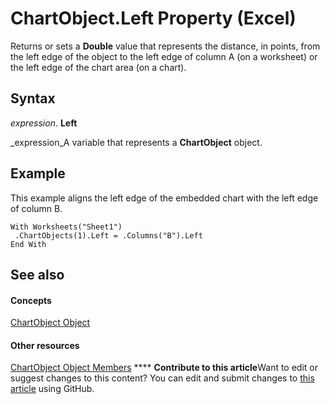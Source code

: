 
# ChartObject.Left Property (Excel)

Returns or sets a  **Double** value that represents the distance, in points, from the left edge of the object to the left edge of column A (on a worksheet) or the left edge of the chart area (on a chart).


## Syntax

 _expression_. **Left**

 _expression_A variable that represents a  **ChartObject** object.


## Example

This example aligns the left edge of the embedded chart with the left edge of column B.


```
With Worksheets("Sheet1") 
 .ChartObjects(1).Left = .Columns("B").Left 
End With
```


## See also


#### Concepts


 [ChartObject Object](b546e6f2-7ac6-2dea-eba2-f98f68f3df65.md)
#### Other resources


 [ChartObject Object Members](b53f82f3-1144-b471-cacc-28bbbc493eba.md)
****   **Contribute to this article**Want to edit or suggest changes to this content? You can edit and submit changes to  [this article](https://github.com/jhershey00/VBA_Excel_Test/OpenXMLCon/articles/2b4964e2-624e-e53e-6efc-f792bf28a202.md) using GitHub.

